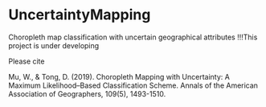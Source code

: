 # UncertaintyMapping
Choropleth map classification with uncertain geographical attributes
!!!This project is under developing

Please cite

Mu, W., & Tong, D. (2019). Choropleth Mapping with Uncertainty: A Maximum Likelihood–Based Classification Scheme. Annals of the American Association of Geographers, 109(5), 1493-1510.